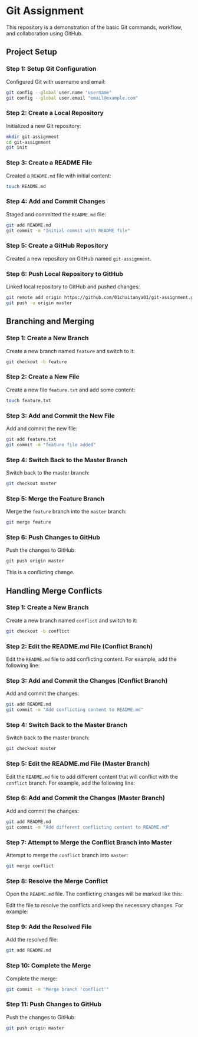 # Git Assignment

This repository is a demonstration of the basic Git commands, workflow, and collaboration using GitHub.

## Project Setup

### Step 1: Setup Git Configuration

Configured Git with username and email:

```sh
git config --global user.name "username"
git config --global user.email "email@example.com"
```

### Step 2: Create a Local Repository

Initialized a new Git repository:

```sh
mkdir git-assignment
cd git-assignment
git init
```

### Step 3: Create a README File

Created a `README.md` file with initial content:

```sh
touch README.md
```

### Step 4: Add and Commit Changes

Staged and committed the `README.md` file:

```sh
git add README.md
git commit -m "Initial commit with README file"
```

### Step 5: Create a GitHub Repository

Created a new repository on GitHub named `git-assignment`.

### Step 6: Push Local Repository to GitHub

Linked local repository to GitHub and pushed changes:

```sh
git remote add origin https://github.com/01chaitanya01/git-assignment.git
git push -u origin master
```
## Branching and Merging

### Step 1: Create a New Branch

Create a new branch named `feature` and switch to it:

```sh
git checkout -b feature
```

### Step 2: Create a New File

Create a new file `feature.txt` and add some content:

```sh
touch feature.txt
```

### Step 3: Add and Commit the New File

Add and commit the new file:

```sh
git add feature.txt
git commit -m "feature file added"
```

### Step 4: Switch Back to the Master Branch

Switch back to the master branch:

```sh
git checkout master
```

### Step 5: Merge the Feature Branch

Merge the `feature` branch into the `master` branch:

```sh
git merge feature
```

### Step 6: Push Changes to GitHub

Push the changes to GitHub:

```sh
git push origin master
```

This is a conflicting change.

## Handling Merge Conflicts

### Step 1: Create a New Branch

Create a new branch named `conflict` and switch to it:

```sh
git checkout -b conflict
```

### Step 2: Edit the README.md File (Conflict Branch)

Edit the `README.md` file to add conflicting content. For example, add the following line:


### Step 3: Add and Commit the Changes (Conflict Branch)

Add and commit the changes:

```sh
git add README.md
git commit -m "Add conflicting content to README.md"
```

### Step 4: Switch Back to the Master Branch

Switch back to the master branch:

```sh
git checkout master
```

### Step 5: Edit the README.md File (Master Branch)

Edit the `README.md` file to add different content that will conflict with the `conflict` branch. For example, add the following line:


### Step 6: Add and Commit the Changes (Master Branch)

Add and commit the changes:

```sh
git add README.md
git commit -m "Add different conflicting content to README.md"
```

### Step 7: Attempt to Merge the Conflict Branch into Master

Attempt to merge the `conflict` branch into `master`:

```sh
git merge conflict
```

### Step 8: Resolve the Merge Conflict

Open the `README.md` file. The conflicting changes will be marked like this:



Edit the file to resolve the conflicts and keep the necessary changes. For example:



### Step 9: Add the Resolved File

Add the resolved file:

```sh
git add README.md
```

### Step 10: Complete the Merge

Complete the merge:

```sh
git commit -m "Merge branch 'conflict'"
```

### Step 11: Push Changes to GitHub

Push the changes to GitHub:

```sh
git push origin master
```